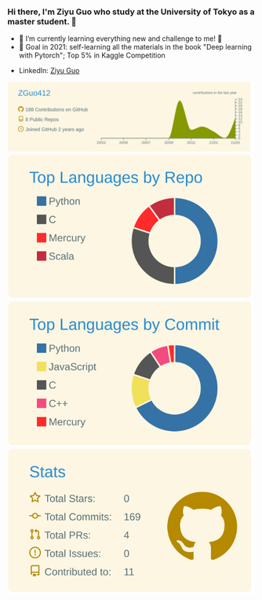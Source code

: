 ### Hi there, I'm Ziyu Guo who study at the University of Tokyo as a master student. 👋

- 🌱 I’m currently learning everything new and challenge to me! 🤣
- 🔭 Goal in 2021: self-learning all the materials in the book "Deep learning with Pytorch"; Top 5% in Kaggle Competition

* LinkedIn: [Ziyu Guo](https://www.linkedin.com/in/ziyu-guo-6157b31a2/)


[![](https://raw.githubusercontent.com/ZGuo412/ZGuo412/master/profile-summary-card-output/solarized/0-profile-details.svg)](https://github.com/vn7n24fzkq/github-profile-summary-cards)
[![](https://raw.githubusercontent.com/ZGuo412/ZGuo412/master/profile-summary-card-output/solarized/1-repos-per-language.svg)](https://github.com/vn7n24fzkq/github-profile-summary-cards) [![](https://raw.githubusercontent.com/ZGuo412/ZGuo412/master/profile-summary-card-output/solarized/2-most-commit-language.svg)](https://github.com/vn7n24fzkq/github-profile-summary-cards)
![](https://raw.githubusercontent.com/ZGuo412/ZGuo412/master/profile-summary-card-output/solarized/3-stats.svg)

